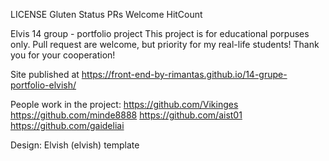 LICENSE Gluten Status PRs Welcome HitCount

Elvis
14 group - portfolio project
This project is for educational porpuses only. Pull request are welcome, but priority for my real-life students! Thank you for your cooperation!

Site published at https://front-end-by-rimantas.github.io/14-grupe-portfolio-elvish/

People work in the project:
https://github.com/Vikinges
https://github.com/minde8888
https://github.com/aist01
https://github.com/gaideliai


Design: Elvish (elvish) template

